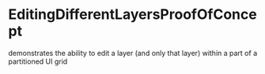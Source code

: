 # EditingDifferentLayersProofOfConcept
demonstrates the ability to edit a layer (and only that layer) within a part of a partitioned UI grid
